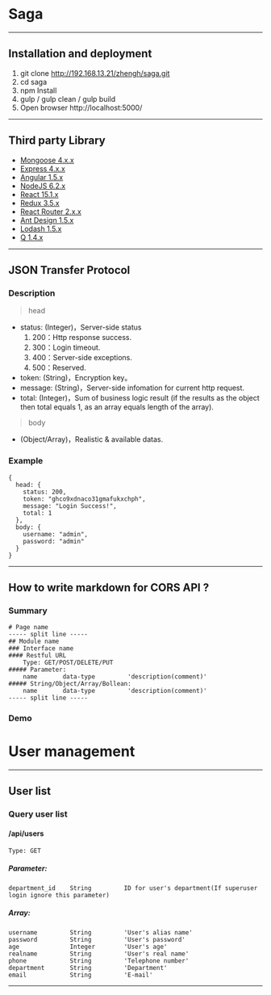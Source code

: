 # Saga

-----

## Installation and deployment
1. git clone http://192.168.13.21/zhengh/saga.git
2. cd saga
3. npm Install
4. gulp / gulp clean / gulp build
5. Open browser http://localhost:5000/

-----

## Third party Library
* [Mongoose 4.x.x](http://mongoosejs.com/)
* [Express 4.x.x](https://expressjs.com/)
* [Angular 1.5.x](https://angularjs.org/)
* [NodeJS 6.2.x](https://nodejs.org/)
* [React 15.1.x](http://facebook.github.io/react/)
* [Redux 3.5.x](https://github.com/reactjs/redux/)
* [React Router 2.x.x](https://github.com/reactjs/react-router/)
* [Ant Design 1.5.x](http://ant.design/)
* [Lodash 1.5.x](https://lodash.com/)
* [Q 1.4.x](https://github.com/kriskowal/q)

-----

## JSON Transfer Protocol
### Description
> head
* status: (Integer)，Server-side status
  1. 200：Http response success.
  2. 300：Login timeout.
  3. 400：Server-side exceptions.
  4. 500：Reserved.
* token: (String)，Encryption key。
* message: (String)，Server-side infomation for current http request.
* total: (Integer)，Sum of business logic result (if the results as the object then total equals 1, as an array equals length of the array).

> body
* (Object/Array)，Realistic & available datas.

### Example
    {
      head: {
        status: 200,
        token: "ghco9xdnaco31gmafukxchph",
        message: "Login Success!",
        total: 1
      },
      body: {
        username: "admin",
        password: "admin"
      }
    }

-----

## How to write markdown for CORS API ?
### Summary
    # Page name
    ----- split line -----
    ## Module name
    ### Interface name
    #### Restful URL
        Type: GET/POST/DELETE/PUT
    ##### Parameter:
        name       data-type         'description(comment)'
    ##### String/Object/Array/Bollean:
        name       data-type         'description(comment)'
    ----- split line -----

### Demo
# User management

-----

## User list
### Query user list
#### /api/users
    Type: GET
##### Parameter:
    department_id    String         ID for user's department(If superuser login ignore this parameter)
##### Array:
    username         String         'User's alias name'
    password         String         'User's password'
    age              Integer        'User's age'
    realname         String         'User's real name'
    phone            String         'Telephone number'
    department       String         'Department'
    email            String         'E-mail'

-----
